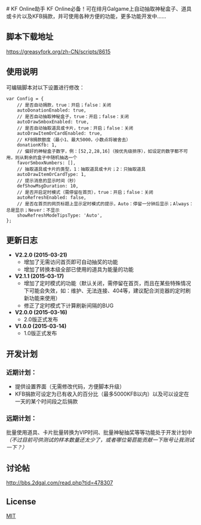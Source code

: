 ﻿﻿# KF Online助手
KF Online必备！可在绯月Galgame上自动抽取神秘盒子、道具或卡片以及KFB捐款，并可使用各种方便的功能，更多功能开发中……

## 脚本下载地址
https://greasyfork.org/zh-CN/scripts/8615

## 使用说明
可编辑脚本对以下设置进行修改：

    var Config = {
        // 是否自动捐款，true：开启；false：关闭
        autoDonationEnabled: true,
        // 是否自动抽取神秘盒子，true：开启；false：关闭
        autoDrawSmboxEnabled: true,
        // 是否自动抽取道具或卡片，true：开启；false：关闭
        autoDrawItemOrCardEnabled: true,
        // KFB捐款额度（最小1、最大5000，小数点将被舍去）
        donationKfb: 1,
        // 偏好的神秘盒子数字，例：[52,2,28,16]（按优先级排序），如设定的数字都不可用，则从剩余的盒子中随机抽选一个
        favorSmboxNumbers: [],
        // 抽取道具或卡片的类型，1：抽取道具或卡片；2：只抽取道具
        autoDrawItemOrCardType: 1,
        // 提示消息的显示时间（秒）
        defShowMsgDuration: 10,
        // 是否开启定时模式（需停留在首页），true：开启；false：关闭
        autoRefreshEnabled: false,
        // 是否在首页的网页标题上显示定时模式的提示，Auto：停留一分钟后显示；Always：总是显示；Never：不显示
        showRefreshModeTipsType: 'Auto',
    };

## 更新日志
* __V2.2.0 (2015-03-21)__
  * 增加了无需访问首页即可自动抽奖的功能
  * 增加了转换本级全部已使用的道具为能量的功能
* __V2.1.1 (2015-03-17)__
  * 增加了定时模式的功能（默认关闭，需停留在首页，而且在某些特殊情况下可能会失效，如：维护、无法连接、404等，建议配合浏览器的定时刷新功能来使用）
  * 修正了定时模式下计算刷新间隔的BUG
* __V2.0.0 (2015-03-16)__
  * 2.0版正式发布
* __V1.0.0 (2015-03-14)__
  * 1.0版正式发布

## 开发计划
### 近期计划：
* 提供设置界面（无需修改代码，方便脚本升级）
* KFB捐款可设定为已有收入的百分比（最多5000KFB以内）以及可以设定在一天的某个时间段之后捐款

### 远期计划：
  批量使用道具、卡片批量转换为VIP时间、批量神秘抽奖等等功能处于开发计划中  
  _（不过目前可供测试的样本数量还太少了，或者哪位菊苣能贡献一下账号让我测试一下？）_

## 讨论帖
http://bbs.2dgal.com/read.php?tid=478307

## License
[MIT](http://opensource.org/licenses/MIT)
